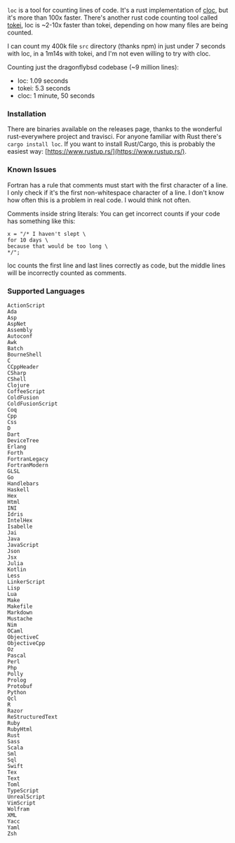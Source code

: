 `loc` is a tool for counting lines of code. It's a rust implementation of [cloc](http://cloc.sourceforge.net/), but it's more than 100x faster. There's another rust code counting tool called [tokei](https://github.com/Aaronepower/tokei), loc is ~2-10x faster than tokei, depending on how many files are being counted.

I can count my 400k file `src` directory (thanks npm) in just under 7 seconds with loc, in a 1m14s with tokei, and I'm not even willing to try with cloc.

Counting just the dragonflybsd codebase (~9 million lines):
  - loc: 1.09 seconds
  - tokei: 5.3 seconds
  - cloc: 1 minute, 50 seconds

### Installation

There are binaries available on the releases page, thanks to the wonderful rust-everywhere project and travisci. For anyone familiar with Rust there's `cargo install loc`.
If you want to install Rust/Cargo, this is probably the easiest way: [https://www.rustup.rs/](https://www.rustup.rs/).

### Known Issues
Fortran has a rule that comments must start with the first character of a line. I only check if it's the first non-whitespace character of a line. I don't know
how often this is a problem in real code.  I would think not often.

Comments inside string literals: You can get incorrect counts if your code has something like this:

```
x = "/* I haven't slept \ 
for 10 days \
because that would be too long \
*/";
```

loc counts the first line and last lines correctly as code, but the middle
lines will be incorrectly counted as comments.

### Supported Languages

```
ActionScript
Ada
Asp
AspNet
Assembly
Autoconf
Awk
Batch
BourneShell
C
CCppHeader
CSharp
CShell
Clojure
CoffeeScript
ColdFusion
ColdFusionScript
Coq
Cpp
Css
D
Dart
DeviceTree
Erlang
Forth
FortranLegacy
FortranModern
GLSL
Go
Handlebars
Haskell
Hex
Html
INI
Idris
IntelHex
Isabelle
Jai
Java
JavaScript
Json
Jsx
Julia
Kotlin
Less
LinkerScript
Lisp
Lua
Make
Makefile
Markdown
Mustache
Nim
OCaml
ObjectiveC
ObjectiveCpp
Oz
Pascal
Perl
Php
Polly
Prolog
Protobuf
Python
Qcl
R
Razor
ReStructuredText
Ruby
RubyHtml
Rust
Sass
Scala
Sml
Sql
Swift
Tex
Text
Toml
TypeScript
UnrealScript
VimScript
Wolfram
XML
Yacc
Yaml
Zsh
```
